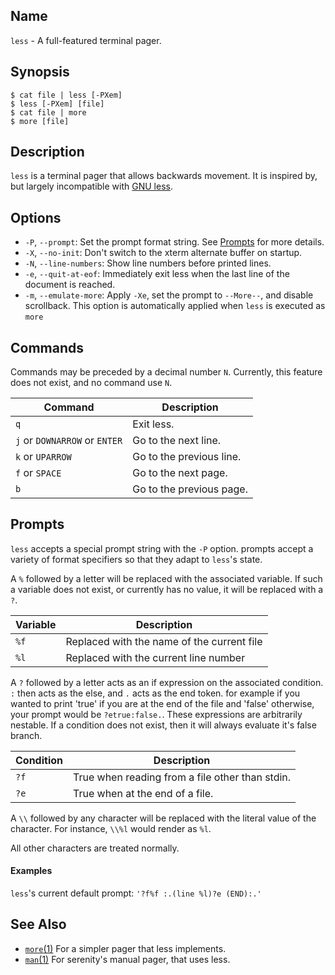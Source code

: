 ## Name

`less` - A full-featured terminal pager.

## Synopsis

```**sh
$ cat file | less [-PXem]
$ less [-PXem] [file]
$ cat file | more
$ more [file]
```

## Description

`less` is a terminal pager that allows backwards movement. It is inspired by,
but largely incompatible with
[GNU less](https://www.greenwoodsoftware.com/less/index.html).

## Options

* `-P`, `--prompt`: Set the prompt format string. See [Prompts](#prompts) for more details.
* `-X`, `--no-init`: Don't switch to the xterm alternate buffer on startup.
* `-N`, `--line-numbers`: Show line numbers before printed lines.
* `-e`, `--quit-at-eof`: Immediately exit less when the last line of the document is reached.
* `-m`, `--emulate-more`: Apply `-Xe`, set the prompt to `--More--`, and disable
  scrollback. This option is automatically applied when `less` is executed as `more`

## Commands

Commands may be preceded by a decimal number `N`. Currently, this feature
does not exist, and no command use `N`.

| Command | Description |
|---------|-------------|
| `q` | Exit less. |
| `j` or `DOWNARROW` or `ENTER` | Go to the next line. |
| `k` or `UPARROW` | Go to the previous line. |
| `f` or `SPACE` | Go to the next page. |
| `b` | Go to the previous page. |

## Prompts

`less` accepts a special prompt string with the `-P` option. prompts accept a
variety of format specifiers so that they adapt to `less`'s state.

A `%` followed by a letter will be replaced with the associated variable. If
such a variable does not exist, or currently has no value, it will be replaced
with a `?`.

| Variable | Description |
|----------|-------------|
| `%f` | Replaced with the name of the current file |
| `%l` | Replaced with the current line number |

A `?` followed by a letter acts as an if expression on the associated
condition. `:` then acts as the else, and `.` acts as the end token. for example
if you wanted to print 'true' if you are at the end of the file and 'false'
otherwise, your prompt would be `?etrue:false.`. These expressions are
arbitrarily nestable. If a condition does not exist, then it will always
evaluate it's false branch.

| Condition | Description |
|----------|-------------|
| `?f` | True when reading from a file other than stdin. |
| `?e` | True when at the end of a file. |

A `\\` followed by any character will be replaced with the literal value of the
character. For instance, `\\%l` would render as `%l`.

All other characters are treated normally.

#### Examples

`less`'s current default prompt: `'?f%f :.(line %l)?e (END):.'`

## See Also

* [`more`(1)](help://man/1/more) For a simpler pager that less implements.
* [`man`(1)](help://man/1/man) For serenity's manual pager, that uses less.
